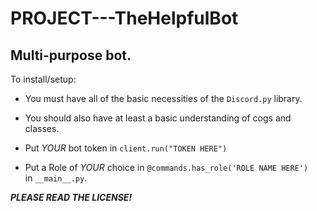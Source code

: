 # PROJECT---TheHelpfulBot
## Multi-purpose bot.

To install/setup: 


- You must have all of the basic necessities of the `Discord.py` library.

- You should also have at least a basic understanding of cogs and classes.

- Put *YOUR* bot token in `client.run("TOKEN HERE")`

- Put a Role of *YOUR* choice in ``@commands.has_role('ROLE NAME HERE')`` <br>
  in ``__main__.py``.


_**PLEASE READ THE LICENSE!**_
